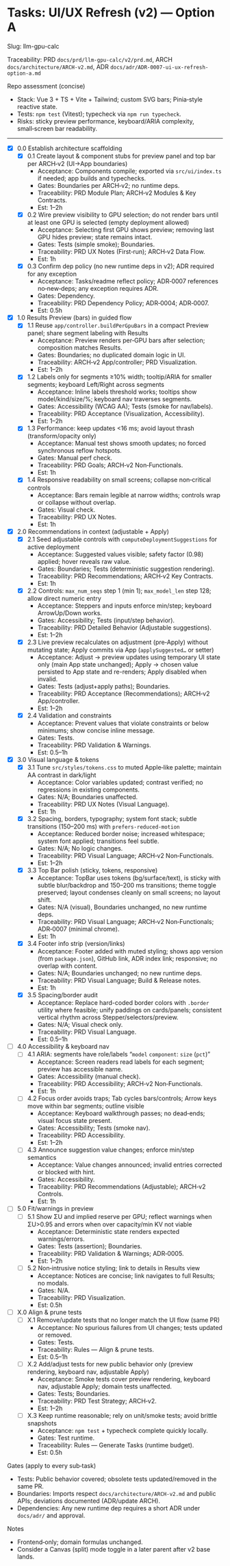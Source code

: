 # Tasks: UI/UX Refresh (v2) — Option A

Slug: llm-gpu-calc

Traceability: PRD `docs/prd/llm-gpu-calc/v2/prd.md`, ARCH `docs/architecture/ARCH-v2.md`, ADR `docs/adr/ADR-0007-ui-ux-refresh-option-a.md`

Repo assessment (concise)

- Stack: Vue 3 + TS + Vite + Tailwind; custom SVG bars; Pinia‑style reactive state.
- Tests: `npm test` (Vitest); typecheck via `npm run typecheck`.
- Risks: sticky preview performance, keyboard/ARIA complexity, small‑screen bar readability.

---

- [x] 0.0 Establish architecture scaffolding
  - [x] 0.1 Create layout & component stubs for preview panel and top bar per ARCH‑v2 (UI→App boundaries)
    - Acceptance: Components compile; exported via `src/ui/index.ts` if needed; app builds and typechecks.
    - Gates: Boundaries per ARCH‑v2; no runtime deps.
    - Traceability: PRD Module Plan; ARCH‑v2 Modules & Key Contracts.
    - Est: 1–2h
  - [x] 0.2 Wire preview visibility to GPU selection; do not render bars until at least one GPU is selected (empty deployment allowed)
    - Acceptance: Selecting first GPU shows preview; removing last GPU hides preview; state remains intact.
    - Gates: Tests (simple smoke); Boundaries.
    - Traceability: PRD UX Notes (First‑run); ARCH‑v2 Data Flow.
    - Est: 1h
  - [x] 0.3 Confirm dep policy (no new runtime deps in v2); ADR required for any exception
    - Acceptance: Tasks/readme reflect policy; ADR‑0007 references no‑new‑deps; any exception requires ADR.
    - Gates: Dependency.
    - Traceability: PRD Dependency Policy; ADR‑0004; ADR‑0007.
    - Est: 0.5h

- [x] 1.0 Results Preview (bars) in guided flow
  - [x] 1.1 Reuse `app/controller.buildPerGpuBars` in a compact Preview panel; share segment labeling with Results
    - Acceptance: Preview renders per‑GPU bars after selection; composition matches Results.
    - Gates: Boundaries; no duplicated domain logic in UI.
    - Traceability: ARCH‑v2 App/controller; PRD Visualization.
    - Est: 1–2h
  - [x] 1.2 Labels only for segments ≥10% width; tooltip/ARIA for smaller segments; keyboard Left/Right across segments
    - Acceptance: Inline labels threshold works; tooltips show model/kind/size/%; keyboard nav traverses segments.
    - Gates: Accessibility (WCAG AA); Tests (smoke for nav/labels).
    - Traceability: PRD Acceptance (Visualization, Accessibility).
    - Est: 1–2h
  - [x] 1.3 Performance: keep updates <16 ms; avoid layout thrash (transform/opacity only)
    - Acceptance: Manual test shows smooth updates; no forced synchronous reflow hotspots.
    - Gates: Manual perf check.
    - Traceability: PRD Goals; ARCH‑v2 Non‑Functionals.
    - Est: 1h
  - [x] 1.4 Responsive readability on small screens; collapse non‑critical controls
    - Acceptance: Bars remain legible at narrow widths; controls wrap or collapse without overlap.
    - Gates: Visual check.
    - Traceability: PRD UX Notes.
    - Est: 1h

- [x] 2.0 Recommendations in context (adjustable + Apply)
  - [x] 2.1 Seed adjustable controls with `computeDeploymentSuggestions` for active deployment
    - Acceptance: Suggested values visible; safety factor (0.98) applied; hover reveals raw value.
    - Gates: Boundaries; Tests (deterministic suggestion rendering).
    - Traceability: PRD Recommendations; ARCH‑v2 Key Contracts.
    - Est: 1h
  - [x] 2.2 Controls: `max_num_seqs` step 1 (min 1); `max_model_len` step 128; allow direct numeric entry
    - Acceptance: Steppers and inputs enforce min/step; keyboard ArrowUp/Down works.
    - Gates: Accessibility; Tests (input/step behavior).
    - Traceability: PRD Detailed Behavior (Adjustable suggestions).
    - Est: 1–2h
  - [x] 2.3 Live preview recalculates on adjustment (pre‑Apply) without mutating state; Apply commits via App (`applySuggested…` or setter)
    - Acceptance: Adjust → preview updates using temporary UI state only (main App state unchanged); Apply → chosen value persisted to App state and re-renders; Apply disabled when invalid.
    - Gates: Tests (adjust+apply paths); Boundaries.
    - Traceability: PRD Acceptance (Recommendations); ARCH‑v2 App/controller.
    - Est: 1–2h
  - [x] 2.4 Validation and constraints
    - Acceptance: Prevent values that violate constraints or below minimums; show concise inline message.
    - Gates: Tests.
    - Traceability: PRD Validation & Warnings.
    - Est: 0.5–1h

- [x] 3.0 Visual language & tokens
  - [x] 3.1 Tune `src/styles/tokens.css` to muted Apple‑like palette; maintain AA contrast in dark/light
    - Acceptance: Color variables updated; contrast verified; no regressions in existing components.
    - Gates: N/A; Boundaries unaffected.
    - Traceability: PRD UX Notes (Visual Language).
    - Est: 1h
  - [x] 3.2 Spacing, borders, typography; system font stack; subtle transitions (150–200 ms) with `prefers-reduced-motion`
    - Acceptance: Reduced border noise; increased whitespace; system font applied; transitions feel subtle.
    - Gates: N/A; No logic changes.
    - Traceability: PRD Visual Language; ARCH‑v2 Non‑Functionals.
    - Est: 1–2h
  - [x] 3.3 Top Bar polish (sticky, tokens, responsive)
    - Acceptance: TopBar uses tokens (bg/surface/text), is sticky with subtle blur/backdrop and 150–200 ms transitions; theme toggle preserved; layout condenses cleanly on small screens; no layout shift.
    - Gates: N/A (visual), Boundaries unchanged, no new runtime deps.
    - Traceability: PRD Visual Language; ARCH‑v2 Non‑Functionals; ADR‑0007 (minimal chrome).
    - Est: 1h
  - [x] 3.4 Footer info strip (version/links)
    - Acceptance: Footer added with muted styling; shows app version (from `package.json`), GitHub link, ADR index link; responsive; no overlap with content.
    - Gates: N/A; Boundaries unchanged; no new runtime deps.
    - Traceability: PRD Visual Language; Build & Release notes.
    - Est: 1h
  - [x] 3.5 Spacing/border audit
    - Acceptance: Replace hard-coded border colors with `.border` utility where feasible; unify paddings on cards/panels; consistent vertical rhythm across Stepper/selectors/preview.
    - Gates: N/A; Visual check only.
    - Traceability: PRD Visual Language.
    - Est: 0.5–1h

- [ ] 4.0 Accessibility & keyboard nav
  - [ ] 4.1 ARIA: segments have role/labels “`model` `component`: `size` (`pct`)”
    - Acceptance: Screen readers read labels for each segment; preview has accessible name.
    - Gates: Accessibility (manual check).
    - Traceability: PRD Accessibility; ARCH‑v2 Non‑Functionals.
    - Est: 1h
  - [ ] 4.2 Focus order avoids traps; Tab cycles bars/controls; Arrow keys move within bar segments; outline visible
    - Acceptance: Keyboard walkthrough passes; no dead‑ends; visual focus state present.
    - Gates: Accessibility; Tests (smoke nav).
    - Traceability: PRD Accessibility.
    - Est: 1–2h
  - [ ] 4.3 Announce suggestion value changes; enforce min/step semantics
    - Acceptance: Value changes announced; invalid entries corrected or blocked with hint.
    - Gates: Accessibility.
    - Traceability: PRD Recommendations (Adjustable); ARCH‑v2 Controls.
    - Est: 1h

- [ ] 5.0 Fit/warnings in preview
  - [ ] 5.1 Show ΣU and implied reserve per GPU; reflect warnings when ΣU>0.95 and errors when over capacity/min KV not viable
    - Acceptance: Deterministic state renders expected warnings/errors.
    - Gates: Tests (assertion); Boundaries.
    - Traceability: PRD Validation & Warnings; ADR‑0005.
    - Est: 1–2h
  - [ ] 5.2 Non‑intrusive notice styling; link to details in Results view
    - Acceptance: Notices are concise; link navigates to full Results; no modals.
    - Gates: N/A.
    - Traceability: PRD Visualization.
    - Est: 0.5h

- [ ] X.0 Align & prune tests
  - [ ] X.1 Remove/update tests that no longer match the UI flow (same PR)
    - Acceptance: No spurious failures from UI changes; tests updated or removed.
    - Gates: Tests.
    - Traceability: Rules — Align & prune tests.
    - Est: 0.5–1h
  - [ ] X.2 Add/adjust tests for new public behavior only (preview rendering, keyboard nav, adjustable Apply)
    - Acceptance: Smoke tests cover preview rendering, keyboard nav, adjustable Apply; domain tests unaffected.
    - Gates: Tests; Boundaries.
    - Traceability: PRD Test Strategy; ARCH‑v2.
    - Est: 1–2h
  - [ ] X.3 Keep runtime reasonable; rely on unit/smoke tests; avoid brittle snapshots
    - Acceptance: `npm test` + typecheck complete quickly locally.
    - Gates: Test runtime.
    - Traceability: Rules — Generate Tasks (runtime budget).
    - Est: 0.5h

Gates (apply to every sub‑task)

- Tests: Public behavior covered; obsolete tests updated/removed in the same PR.
- Boundaries: Imports respect `docs/architecture/ARCH-v2.md` and public APIs; deviations documented (ADR/update ARCH).
- Dependencies: Any new runtime dep requires a short ADR under `docs/adr/` and approval.

Notes

- Frontend‑only; domain formulas unchanged.
- Consider a Canvas (split) mode toggle in a later parent after v2 base lands.
